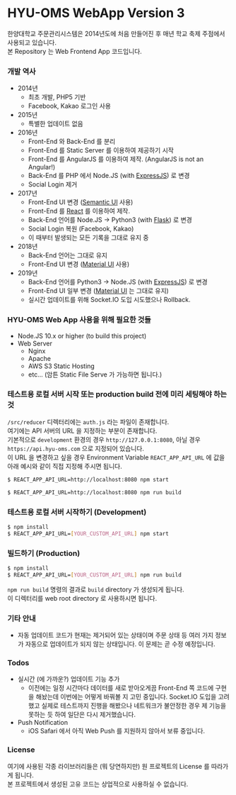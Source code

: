 # HYU-OMS WebApp Version 3

한양대학교 주문관리시스템은 2014년도에 처음 만들어진 후 매년 학교 축제 주점에서 사용되고 있습니다.  
본 Repository 는 Web Frontend App 코드입니다.

### 개발 역사
  - 2014년
    - 최초 개발, PHP5 기반
    - Facebook, Kakao 로그인 사용
  - 2015년
    - 특별한 업데이트 없음
  - 2016년
    - Front-End 와 Back-End 를 분리
    - Front-End 를 Static Server 를 이용하여 제공하기 시작
    - Front-End 를 AngularJS 를 이용하여 제작. (AngularJS is not an Angular!)
    - Back-End 를 PHP 에서 Node.JS (with [ExpressJS](https://expressjs.com)) 로 변경
    - Social Login 제거
  - 2017년
    - Front-End UI 변경 ([Semantic UI](https://semantic-ui.com) 사용)
    - Front-End 를 [React](https://reactjs.org/) 를 이용하여 제작.
    - Back-End 언어를 Node.JS -> Python3 (with [Flask](http://flask.pocoo.org)) 로 변경
    - Social Login 복원 (Facebook, Kakao)
    - 이 때부터 발생되는 모든 기록을 그대로 유지 중
  - 2018년
    - Back-End 언어는 그대로 유지
    - Front-End UI 변경 ([Material UI](https://material-ui.com) 사용)
  - 2019년
    - Back-End 언어를 Python3 -> Node.JS (with [ExpressJS](https://expressjs.com)) 로 변경
    - Front-End UI 일부 변경 ([Material UI](https://material-ui.com) 는 그대로 유지)
    - 실시간 업데이트를 위해 Socket.IO 도입 시도했으나 Rollback.

### HYU-OMS Web App 사용을 위해 필요한 것들
  - Node.JS 10.x or higher (to build this project)
  - Web Server
    - Nginx
    - Apache
    - AWS S3 Static Hosting
    - etc... (암튼 Static File Serve 가 가능하면 됩니다.)

### 테스트용 로컬 서버 시작 또는 production build 전에 미리 세팅해야 하는 것
`/src/reducer` 디렉터리에는 `auth.js` 라는 파일이 존재합니다.    
여기에는 API 서버의 URL 을 지정하는 부분이 존재합니다.  
기본적으로 `development` 환경의 경우 `http://127.0.0.1:8080`, 아닐 경우 `https://api.hyu-oms.com` 으로 지정되어 있습니다.  
이 URL 을 변경하고 싶을 경우 Environment Variable `REACT_APP_API_URL` 에 값을 아래 예시와 같이 직접 지정해 주시면 됩니다.
```sh
$ REACT_APP_API_URL=http://localhost:8080 npm start
```
```sh
$ REACT_APP_API_URL=http://localhost:8080 npm run build
```

### 테스트용 로컬 서버 시작하기 (Development)
```sh
$ npm install
$ REACT_APP_API_URL=[YOUR_CUSTOM_API_URL] npm start
```

### 빌드하기 (Production)
```sh
$ npm install
$ REACT_APP_API_URL=[YOUR_CUSTOM_API_URL] npm run build
```
`npm run build` 명령의 결과로 `build` directory 가 생성되게 됩니다.  
이 디렉터리를 web root directory 로 사용하시면 됩니다.

### 기타 안내
 - 자동 업데이트 코드가 현재는 제거되어 있는 상태이며 주문 상태 등 여러 가지 정보가 자동으로 업데이트가 되지 않는 상태입니다. 이 문제는 곧 수정 예정입니다.

### Todos
 - 실시간 (에 가까운?) 업데이트 기능 추가
   - 이전에는 일정 시간마다 데이터를 새로 받아오게끔 Front-End 쪽 코드에 구현을 해놨는데 이번에는 어떻게 바꿔볼 지 고민 중입니다. Socket.IO 도입을 고려했고 실제로 테스트까지 진행을 해봤으나 네트워크가 불안정한 경우 제 기능을 못하는 듯 하여 일단은 다시 제거했습니다.
 - Push Notification
   - iOS Safari 에서 아직 Web Push 를 지원하지 않아서 보류 중입니다.

### License
여기에 사용된 각종 라이브러리들은 (뭐 당연하지만) 원 프로젝트의 License 를 따라가게 됩니다.  
본 프로젝트에서 생성된 고유 코드는 상업적으로 사용하실 수 없습니다.
